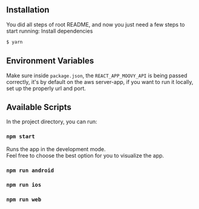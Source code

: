 
## Installation

You did all steps of root README, and now you just need a few steps to start running:
Install dependencies

```bash
$ yarn
```

## Environment Variables

Make sure inside `package.json`, the `REACT_APP_MOOVY_API` is being passed correctly, it's by default on the aws server-app, if you want to run it locally, set up the properly url and port.

## Available Scripts

In the project directory, you can run:

### `npm start`

Runs the app in the development mode.\
Feel free to choose the best option for you to visualize the app.

### `npm run android`

### `npm run ios`

### `npm run web`
